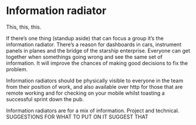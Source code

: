 # Information radiator

This, this, this.

If there’s one thing \(standup aside\) that can focus a group it’s the information radiator. There’s a reason for dashboards in cars, instrument panels in planes and the bridge of the starship enterprise. Everyone can get together when somethings going wrong and see the same set of information. It will improve the chances of making good decisions to fix the problem.

Information radiators should be physically visible to everyone in the team from their position of work, and also available over http for those that are remote working and for checking on your mobile whilst toasting a successful sprint down the pub.

Information radiators are for a mix of information. Project and technical. SUGGESTIONS FOR WHAT TO PUT ON IT SUGGEST THAT

